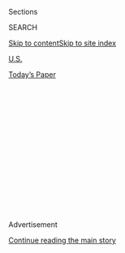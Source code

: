 <div id="app">

<div>

<div>

<div>

<div class="NYTAppHideMasthead css-1q2w90k e1suatyy0">

<div class="section css-ui9rw0 e1suatyy2">

<div class="css-eph4ug er09x8g0">

<div class="css-6n7j50">

</div>

<span class="css-1dv1kvn">Sections</span>

<div class="css-10488qs">

<span class="css-1dv1kvn">SEARCH</span>

</div>

[Skip to content](#site-content)[Skip to site
index](#site-index)

</div>

<div id="masthead-section-label" class="css-1wr3we4 eaxe0e00">

[U.S.](https://www.nytimes.com/section/us)

</div>

<div class="css-10698na e1huz5gh0">

</div>

</div>

<div id="masthead-bar-one" class="section hasLinks css-15hmgas e1csuq9d3">

<div class="css-uqyvli e1csuq9d0">

</div>

<div class="css-1uqjmks e1csuq9d1">

</div>

<div class="css-9e9ivx">

[](https://myaccount.nytimes.com/auth/login?response_type=cookie&client_id=vi)

</div>

<div class="css-1bvtpon e1csuq9d2">

[Today’s
Paper](https://www.nytimes.com/section/todayspaper)

</div>

</div>

</div>

</div>

<div data-aria-hidden="false">

<div id="site-content" data-role="main">

<div>

<div class="css-1aor85t" style="opacity:0.000000001;z-index:-1;visibility:hidden">

<div class="css-1hqnpie">

<div class="css-epjblv">

<span class="css-17xtcya">[U.S.](/section/us)</span><span class="css-x15j1o">|</span><span class="css-fwqvlz">Judge
Blocks Trump Order on Refugees Amid Chaos and Outcry
Worldwide</span>

</div>

<div class="css-k008qs">

<div class="css-1iwv8en">

<span class="css-18z7m18"></span>

<div>

</div>

</div>

<span class="css-1n6z4y">https://nyti.ms/2ke1qJe</span>

<div class="css-1705lsu">

<div class="css-4xjgmj">

<div class="css-4skfbu" data-role="toolbar" data-aria-label="Social Media Share buttons, Save button, and Comments Panel with current comment count" data-testid="share-tools">

  - 
  - 
  - 
  - 
    
    <div class="css-6n7j50">
    
    </div>

  - 
  - 

</div>

</div>

</div>

</div>

</div>

</div>

<div class="css-13pd83m">

</div>

<div id="top-wrapper" class="css-1sy8kpn">

<div id="top-slug" class="css-l9onyx">

Advertisement

</div>

[Continue reading the main
story](#after-top)

<div class="ad top-wrapper" style="text-align:center;height:100%;display:block;min-height:250px">

<div id="top" class="place-ad" data-position="top" data-size-key="top">

</div>

</div>

<div id="after-top">

</div>

</div>

<div id="sponsor-wrapper" class="css-1hyfx7x">

<div id="sponsor-slug" class="css-19vbshk">

Supported by

</div>

[Continue reading the main
story](#after-sponsor)

<div id="sponsor" class="ad sponsor-wrapper" style="text-align:center;height:100%;display:block">

</div>

<div id="after-sponsor">

</div>

</div>

<div class="css-1vkm6nb ehdk2mb0">

# Judge Blocks Trump Order on Refugees Amid Chaos and Outcry Worldwide

</div>

<div class="sizeLarge layoutHorizontal css-134dzg0 ejvbdkh1">

[](https://www.nytimes.com/slideshow/2017/01/28/us/refugees-stopped-at-airports-after-trumps-order.html)

<div class="css-5nx6oe">

## Refugees Stopped at Airports After Trump’s Order

<div class="css-1xhl2m">

9 Photos

View Slide Show
<span class="css-t4350i">›</span>

</div>

</div>

<div class="css-79elbk">

<div class="css-hyytny">

</div>

![](https://static01.nyt.com/images/2017/01/28/us/29doorcloses-slide-6F8Z/29doorcloses-slide-6F8Z-articleLarge.jpg?quality=75&auto=webp&disable=upscale)

</div>

<div class="css-17ai7jg e15qwgfe0">

<span class="css-16f3y1r e13ogyst0">Justin Lane/European Pressphoto
Agency</span>

</div>

</div>

<div class="css-xt80pu e12qa4dv0">

<div class="css-18e8msd">

<div class="css-vp77d3 epjyd6m0">

<div class="css-1baulvz">

By [<span class="css-1baulvz" itemprop="name">Michael D.
Shear</span>](http://www.nytimes.com/by/michael-d-shear),
[<span class="css-1baulvz" itemprop="name">Nicholas
Kulish</span>](http://www.nytimes.com/by/nicholas-kulish) and
[<span class="css-1baulvz last-byline" itemprop="name">Alan
Feuer</span>](http://www.nytimes.com/by/alan-feuer)

</div>

</div>

  - Jan. 28,
    2017

  - 
    
    <div class="css-4xjgmj">
    
    <div class="css-d8bdto" data-role="toolbar" data-aria-label="Social Media Share buttons, Save button, and Comments Panel with current comment count" data-testid="share-tools">
    
      - 
      - 
      - 
      - 
        
        <div class="css-6n7j50">
        
        </div>
    
      - 
      - 
    
    </div>
    
    </div>

</div>

</div>

<div class="section meteredContent css-1r7ky0e" name="articleBody" itemprop="articleBody">

<div class="css-1fanzo5 StoryBodyCompanionColumn">

<div class="css-53u6y8">

WASHINGTON — A federal judge in Brooklyn came to the aid of scores of
refugees and others who were trapped at airports across the United
States on Saturday after an executive order signed by President Trump,
which sought to keep many foreigners from entering the country, led to
chaotic scenes across the globe.

The judge’s ruling blocked part of the president’s actions, preventing
the government from deporting some arrivals who found themselves
ensnared by the presidential order. But it stopped short of letting them
into the country or issuing a broader ruling on the constitutionality of
Mr. Trump’s actions.

The high-stakes legal case played out on Saturday amid global turmoil,
as the executive order signed by the president slammed shut the borders
of the United States for an Iranian scientist headed to a lab in
Massachusetts, a Syrian refugee family headed to a new life in Ohio and
countless others across the world.

The president’s order, enacted with the stroke of a pen at 4:42 p.m.
Friday, suspended entry of all refugees to the United States for 120
days, barred Syrian refugees indefinitely, and blocked entry into the
United States for 90 days for citizens of seven predominantly Muslim
countries: Iran, Iraq, Libya, Somalia, Sudan, Syria and Yemen.

</div>

</div>

<div class="css-1fanzo5 StoryBodyCompanionColumn">

<div class="css-53u6y8">

The Department of Homeland Security said that the order also barred
green card holders from those countries from re-entering the United
States. In a briefing for reporters, White House officials said that
green card holders from the seven affected countries who are outside the
United States would need a case-by-case waiver to
return.

</div>

</div>

<div class="css-1sngw6j">

[](https://www.nytimes.com/interactive/2017/01/28/us/politics/trump-darweesh-decision-stay-refugee-ban.html)

<div class="css-1eoytci">

![](https://static01.nyt.com/images/2017/01/28/us/politics/image-Darweesh-v-Trump-Order-on-Emergency-Motion-For/image-Darweesh-v-Trump-Order-on-Emergency-Motion-For-thumbLarge.gif)

</div>

<div class="css-1rha1bf">

## Darweesh v Trump Order

A federal judge blocked part of President Trump’s executive order on
immigration, ordering that refugees and others trapped at airports
across the United States should not be sent back to their home
countries.

</div>

</div>

<div class="css-1fanzo5 StoryBodyCompanionColumn">

<div class="css-53u6y8">

Mr. Trump — in office just a week — found himself accused of
constitutional and legal overreach by two Iraqi immigrants, defended by
the American Civil Liberties Union. Meanwhile, large crowds of
protesters turned out at airports around the country to denounce Mr.
Trump’s ban on the entry of refugees and people from seven predominantly
Muslim countries.

Lawyers who sued the government to block the White House order said the
judge’s decision could affect an estimated 100 to 200 people who were
detained upon arrival at American airports.

Judge Ann M. Donnelly of Federal District Court in Brooklyn, who was
nominated by former President Barack Obama, ruled just before 9 p.m.
that implementing Mr. Trump’s order by sending the travelers home could
cause them “irreparable harm.” She said the government was “enjoined and
restrained from, in any manner and by any means, removing individuals”
who had arrived in the United States with valid visas or refugee status.

</div>

</div>

<div class="css-1fanzo5 StoryBodyCompanionColumn">

<div class="css-53u6y8">

The ruling does not appear to force the administration to let in people
otherwise blocked by Mr. Trump’s order who have not yet traveled to the
United States.

The judge’s one-page ruling came swiftly after lawyers for the A.C.L.U.
testified in her courtroom that one of the people detained at an airport
was being put on a plane to be deported back to Syria at that very
moment. A government lawyer, Gisela A. Westwater, who spoke to the court
by phone from Washington, said she simply did not know.

</div>

</div>

![<span class="css-16f3y1r e13ogyst0">Peaceful demonstrations began
Saturday afternoon at Kennedy International Airport in Queens, where
nearly a dozen travelers had been detained, an airport official
said.</span><span class="css-cch8ym"><span class="css-1dv1kvn">Credit</span><span class="css-cnj6d5 e1z0qqy90" itemprop="copyrightHolder"><span class="css-1ly73wi e1tej78p0">Credit...</span><span>Victor
J. Blue for The New York
Times</span></span></span>](https://static01.nyt.com/images/2017/01/29/us/29jfkprotests-vid-2/29jfkprotests-vid-2-videoSixteenByNine3000.jpg)

<div class="css-1fanzo5 StoryBodyCompanionColumn">

<div class="css-53u6y8">

Hundreds of people waited outside of the courthouse chanting, “Set them
free\!” as lawyers made their case. When the crowd learned that Judge
Donnelly had ruled in favor of the plaintiffs, a rousing cheer went up
in the crowd.

Minutes after the judge’s ruling in New York City, another judge, Leonie
M. Brinkema of Federal District Court in Virginia, issued a temporary
restraining order for a week to block the removal of any green card
holders being detained at Dulles International Airport.

In a statement released early Sunday morning, the Department of Homeland
Security said it would continue to enforce all of the president’s
executive orders, even while complying with judicial decisions.
“Prohibited travel will remain prohibited,” the department said in a
statement, adding that the directive was “a first step towards
re-establishing control over America’s borders and national security.”

Around the nation, security personnel at major international airports
had new rules to follow, though the application of the order appeared
chaotic and uneven. Humanitarian organizations delivered the bad news to
overseas families that had overcome the bureaucratic hurdles previously
in place and were set to travel. And refugees already on flights when
the order was signed on Friday found themselves detained upon arrival.

</div>

</div>

<div class="css-1fanzo5 StoryBodyCompanionColumn">

<div class="css-53u6y8">

“We’ve gotten reports of people being detained all over the country,”
said Becca Heller, the director of the International Refugee Assistance
Project. “They’re literally pouring in by the minute.”

</div>

</div>

<div class="css-79elbk" data-testid="photoviewer-wrapper">

<div class="css-z3e15g" data-testid="photoviewer-wrapper-hidden">

</div>

<div class="css-1a48zt4 ehw59r15" data-testid="photoviewer-children">

![<span class="css-16f3y1r e13ogyst0" data-aria-hidden="true">Hameed
Khalid Darweesh, center, after being released from detention at Kennedy
Airport on
Saturday.</span><span class="css-cnj6d5 e1z0qqy90" itemprop="copyrightHolder"><span class="css-1ly73wi e1tej78p0">Credit...</span><span>Victor
J. Blue for The New York
Times</span></span>](https://static01.nyt.com/images/2017/01/29/us/29Doorclosed-1/29Doorclosed-1-articleLarge.jpg?quality=75&auto=webp&disable=upscale)

</div>

</div>

<div class="css-1fanzo5 StoryBodyCompanionColumn">

<div class="css-53u6y8">

Earlier in the day, at the White House, Mr. Trump shrugged off the sense
of anxiety and disarray, suggesting that there had been an orderly
rollout. “It’s not a Muslim ban, but we were totally prepared,” he said.
“It’s working out very nicely. You see it at the airports, you see it
all over.”

But to many, the government hardly seemed prepared for the upheaval that
Mr. Trump’s actions put into motion.

There were numerous reports of students attending American universities
who were blocked from returning to the United States from visits abroad.
One student said in a Twitter post that he would be unable to study at
Yale. Another who attends the Massachusetts Institute of Technology was
refused permission to board a plane. A Sudanese graduate student at
Stanford University was blocked for hours from entering the country.

Human rights groups reported that legal permanent residents of the
United States who hold green cards were being stopped in foreign
airports as they sought to return from funerals, vacations or study
abroad. There was widespread condemnation of the order, from religious
leaders, business executives, academics, political leaders and others.
Mr. Trump’s supporters offered praise, calling it a necessary step on
behalf of the nation’s security.

</div>

</div>

<div class="css-1fanzo5 StoryBodyCompanionColumn">

<div class="css-53u6y8">

Homeland Security officials said on Saturday night that 109 people who
were already in transit to the United States when the order was signed
were denied access; 173 were stopped before boarding planes heading to
America. Eighty-one people who were stopped were eventually given
waivers to enter the United States, officials
said.

</div>

</div>

<div class="css-1sngw6j">

[](https://www.nytimes.com/interactive/2017/01/28/us/politics/ACLU-Complaint.html)

<div class="css-1eoytci">

![](https://static01.nyt.com/images/2017/01/28/us/politics/ACLU-Complaint/ACLU-Complaint-articleLarge.gif)

</div>

<div class="css-1rha1bf">

## A.C.L.U. Complaint on Trump Immigration Order

The A.C.L.U. and other legal organizations filed a lawsuit on Saturday
on behalf of individuals subject to President Trump's executive order.
The lead plaintiffs were detained by the U.S. government and threatened
with deportation.

</div>

</div>

<div class="css-1fanzo5 StoryBodyCompanionColumn">

<div class="css-53u6y8">

Legal residents who have a green card and are currently in the United
States should meet with a consular officer before leaving the country, a
White House official, who spoke on the condition of anonymity, told
reporters. Officials did not clarify the criteria that would qualify
someone for a waiver, other than that it would be granted “in the
national interest.”

But the week-old administration appeared to be implementing the order
chaotically, with agencies and officials around the globe interpreting
it in different ways.

The Stanford student, Nisrin Omer, a legal permanent resident, said she
was held at Kennedy International Airport in New York for about five
hours but was eventually allowed to leave the airport. Others who were
detained appeared to be still in custody or sent back to their home
countries.

White House aides claimed on Saturday that there had been consultations
with State Department and homeland security officials about carrying out
the order. “Everyone who needed to know was informed,” one aide said.

But that assertion was denied by multiple officials with knowledge of
the interactions, including two officials at the State Department.
Leaders of Customs and Border Protection and of Citizenship and
Immigration Services — the two agencies most directly affected by the
order — were on a telephone briefing on the new policy even as Mr. Trump
signed it on Friday, two officials
said.

</div>

</div>

<div class="css-79elbk" data-testid="photoviewer-wrapper">

<div class="css-z3e15g" data-testid="photoviewer-wrapper-hidden">

</div>

<div class="css-1a48zt4 ehw59r15" data-testid="photoviewer-children">

<div class="css-1xdhyk6 erfvjey0">

<span class="css-1ly73wi e1tej78p0">Image</span>

<div class="css-zjzyr8">

<div data-testid="lazyimage-container" style="height:288.98245614035085px">

</div>

</div>

</div>

<span class="css-16f3y1r e13ogyst0" data-aria-hidden="true">Protesters
gathered at Dulles International Airport outside
Washington.</span><span class="css-cnj6d5 e1z0qqy90" itemprop="copyrightHolder"><span class="css-1ly73wi e1tej78p0">Credit...</span><span>Paul
J. Richards/Agence France-Presse — Getty Images</span></span>

</div>

</div>

<div class="css-1fanzo5 StoryBodyCompanionColumn">

<div class="css-53u6y8">

The A.C.L.U.’s legal case began with two Iraqis detained at Kennedy
Airport, the named plaintiffs in the case. One was en route to reunite
with his wife and son in Texas. The other had served alongside Americans
in Iraq for a decade.

Shortly after noon on Saturday, Hameed Khalid Darweesh, an interpreter
who worked for more than a decade on behalf of the United States
government in Iraq, was released. After nearly 19 hours of detention,
Mr. Darweesh began to cry as he spoke to reporters, putting his hands
behind his back and miming handcuffs.

“What I do for this country? They put the cuffs on,” Mr. Darweesh said.
“You know how many soldiers I touch by this hand?”

The other man the lawyers are representing, Haider Sameer Abdulkhaleq
Alshawi, who was en route to Houston, was released Saturday night.

Before the two men were released, one of the lawyers, Mark Doss, a
supervising attorney at the International Refugee Assistance Project,
asked an official, “Who is the person we need to talk
to?”

</div>

</div>

<div class="css-1sngw6j">

[](https://www.nytimes.com/interactive/2017/01/28/us/politics/document-Virgina-Ruling-TRO-Order-Signed.html)

<div class="css-1eoytci">

![](https://static01.nyt.com/images/2017/01/28/us/politics/image-Virgina-Ruling-TRO-Order-Signed/image-Virgina-Ruling-TRO-Order-Signed-articleLarge.gif)

</div>

<div class="css-1rha1bf">

## Virginia Ruling on Trump Order

A federal judge in Virginia issued a temporary stay on part of President
Trump's immigration order.

</div>

</div>

<div class="css-1fanzo5 StoryBodyCompanionColumn">

<div class="css-53u6y8">

“Call Mr. Trump,” said the official, who declined to identify himself.

While the judge’s ruling means that none of the detainees will be sent
back immediately, lawyers for the plaintiffs in the case expressed
concern that all those at the airports would now be put in detention,
pending a resolution of the case.

</div>

</div>

<div class="css-1fanzo5 StoryBodyCompanionColumn">

<div class="css-53u6y8">

The White House said the restrictions would protect “the United States
from foreign nationals entering from countries compromised by terrorism”
and allow the administration time to put in place “a more rigorous
vetting process.” But critics condemned Mr. Trump over the collateral
damage on people who had no sinister intentions in trying to come to the
United States.

Peaceful protests began forming Saturday afternoon at Kennedy Airport,
where nine travelers had been detained upon arrival at Terminal 7 and
two others at Terminal 4, an airport official said. Similar scenes were
playing out at other airports across the nation.

An official message to all American diplomatic posts around the world
provided instructions about how to treat people from the countries
affected: “Effective immediately, halt interviewing and cease issuance
and printing” of visas to the United States.

Internationally, confusion turned to panic as travelers found themselves
unable to board flights bound for the United States. In Dubai and
Istanbul, airport and immigration officials turned passengers away at
boarding gates and, in at least one case, ejected a family from a flight
it had boarded.

Seyed Soheil Saeedi Saravi, a promising young Iranian scientist, had
been scheduled to travel in the coming days to Boston, where he had been
awarded a fellowship to study cardiovascular medicine at Harvard,
according to Thomas Michel, the professor who was to supervise the
research fellowship.

But Professor Michel said the visas for the student and his wife had
been indefinitely suspended.

“This outstanding young scientist has enormous potential to make
contributions that will improve our understanding of heart disease, and
he has already been thoroughly vetted,” Professor Michel wrote to The
New York Times.

</div>

</div>

<div class="css-1fanzo5 StoryBodyCompanionColumn">

<div class="css-53u6y8">

A Syrian family of six who have been living in a Turkish refugee camp
since fleeing their home in 2014 [had been scheduled to arrive on
Tuesday in
Cleveland](http://www.cleveland.com/metro/index.ssf/2017/01/president_donal_trump_acts_to.html).
Instead, the family’s trip has been called off.

“Everyone is just so heartbroken, so angry, so sad,” said Danielle
Drake, the community manager for US Together, an agency that resettles
refugees.

A Christian family of six from Syria said in an email to Representative
Charlie Dent, Republican of Pennsylvania, that they were being detained
on Saturday morning at Philadelphia International Airport despite having
legal paperwork, green cards and visas that had been approved.

In the case of the two Iraqis held at Kennedy Airport, the legal filings
by his lawyers say that Mr. Darweesh was granted a special immigrant
visa on Jan. 20, the same day Mr. Trump was sworn in as president.

A husband and father of three, Mr. Darweesh arrived at Kennedy Airport
with his family. Mr. Darweesh’s wife and children made it through
passport control and customs, but agents of Customs and Border
Protection detained him.

In Istanbul, during a stopover on Saturday, passengers reported that
security officers had entered a plane after everyone had boarded and
ordered a young Iranian woman and her family to leave the aircraft.

Iranian green card holders who live in the United States were blindsided
by the decree while on vacation in Iran, finding themselves in a legal
limbo and unsure whether they would be able to return to America.

“How do I get back home now?” said Daria Zeynalia, a green card holder
who was visiting family in Iran. He had rented a house and leased a car,
and would be eligible for citizenship in November. “What about my job?
If I can’t go back soon, I’ll lose everything.”

</div>

</div>

</div>

<div>

</div>

<div>

</div>

<div>

</div>

<div>

<div id="bottom-wrapper" class="css-1ede5it">

<div id="bottom-slug" class="css-l9onyx">

Advertisement

</div>

[Continue reading the main
story](#after-bottom)

<div id="bottom" class="ad bottom-wrapper" style="text-align:center;height:100%;display:block;min-height:90px">

</div>

<div id="after-bottom">

</div>

</div>

</div>

</div>

</div>

## Site Index

<div>

</div>

## Site Information Navigation

  - [© <span>2020</span> <span>The New York Times
    Company</span>](https://help.nytimes.com/hc/en-us/articles/115014792127-Copyright-notice)

<!-- end list -->

  - [NYTCo](https://www.nytco.com/)
  - [Contact
    Us](https://help.nytimes.com/hc/en-us/articles/115015385887-Contact-Us)
  - [Work with us](https://www.nytco.com/careers/)
  - [Advertise](https://nytmediakit.com/)
  - [T Brand Studio](http://www.tbrandstudio.com/)
  - [Your Ad
    Choices](https://www.nytimes.com/privacy/cookie-policy#how-do-i-manage-trackers)
  - [Privacy](https://www.nytimes.com/privacy)
  - [Terms of
    Service](https://help.nytimes.com/hc/en-us/articles/115014893428-Terms-of-service)
  - [Terms of
    Sale](https://help.nytimes.com/hc/en-us/articles/115014893968-Terms-of-sale)
  - [Site
    Map](https://spiderbites.nytimes.com)
  - [Help](https://help.nytimes.com/hc/en-us)
  - [Subscriptions](https://www.nytimes.com/subscription?campaignId=37WXW)

</div>

</div>

</div>

</div>
